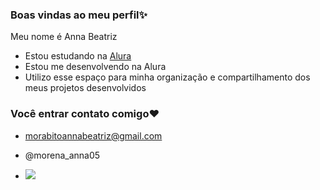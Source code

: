 ### Boas vindas ao meu perfil✨

Meu nome é Anna Beatriz

- Estou estudando na [Alura](https://www.alura.com.br)
- Estou me desenvolvendo na Alura
- Utilizo esse espaço para minha organização e compartilhamento dos meus projetos desenvolvidos

 ### Você entrar contato comigo❤

- morabitoannabeatriz@gmail.com
  
- @morena_anna05

- ![](https://media1.tenor.com/m/7gCOgRDEpxcAAAAC/disney-dance.gif)
